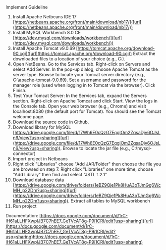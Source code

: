 Implement Guideline

1. Install Apache Netbeans IDE 17 [https://netbeans.apache.org/front/main/download/nb17/]([url](https://netbeans.apache.org/front/main/download/nb17/))
2. Install MySQL Workbench 8.0 CE [https://dev.mysql.com/downloads/workbench/]([url](https://dev.mysql.com/downloads/workbench/))
3. Install Apache Tomcat v9.0.69 [https://tomcat.apache.org/download-90.cgi]([url](https://tomcat.apache.org/download-90.cgi))
   Extract the downloaded files to a location of your choice (e.g., C:\).
4. Open NetBeans.
  Go to the Services tab.
  Right-click on Servers and select Add Server.
  In the pop-up dialog, choose Apache Tomcat as the server type.
  Browse to locate your Tomcat server directory (e.g., C:\apache-tomcat-9.0.69).
  Set a username and password for the manager role (used when logging in to Tomcat via the browser).
  Click Finish.
5. Test Your Tomcat Server:
  In the Services tab, expand the Servers section.
  Right-click on Apache Tomcat and click Start.
  View the logs in the Console tab.
  Open your web browser (e.g., Chrome) and visit localhost:8080 (the default port for Tomcat). You should see the Tomcat welcome page.
6. Download the source code in Github.
7. Download library for MySQL [https://drive.google.com/file/d/17Wh6E0cQzG7EqgIOm2ZqsaDjv6OJsLn6/view?usp=sharing]([url](https://drive.google.com/file/d/17Wh6E0cQzG7EqgIOm2ZqsaDjv6OJsLn6/view?usp=sharing)).
  Browse to locate the jar file (e.g., C:\mysql-connector)
8. Import project in Netbeans
9. Right click "Libraries" choose "Add JAR/Folder" then choose the file you are browsed on step 7.
   Right click "Libraries" one more time, choose "Add Library" then find and select "JSTL 1.2.1"
10. Download database data [https://drive.google.com/drive/folders/1eBZ9Qje1Pk8HuA3oTJmGg6WcMH_p22Dm?usp=sharing]([url](https://drive.google.com/drive/folders/1eBZ9Qje1Pk8HuA3oTJmGg6WcMH_p22Dm?usp=sharing)). Extract all tables to MySQL workbench
11. Run project

Documentation: [https://docs.google.com/document/d/1rC-IH61aLLHFXwplJB7C7hEE7_GeTVcAT8g-P9i1CRI/edit?usp=sharing]([url](https://docs.google.com/document/d/1rC-IH61aLLHFXwplJB7C7hEE7_GeTVcAT8g-P9i1CRI/edit?usp=sharing)https://docs.google.com/document/d/1rC-IH61aLLHFXwplJB7C7hEE7_GeTVcAT8g-P9i1CRI/edit?usp=sharing) 
